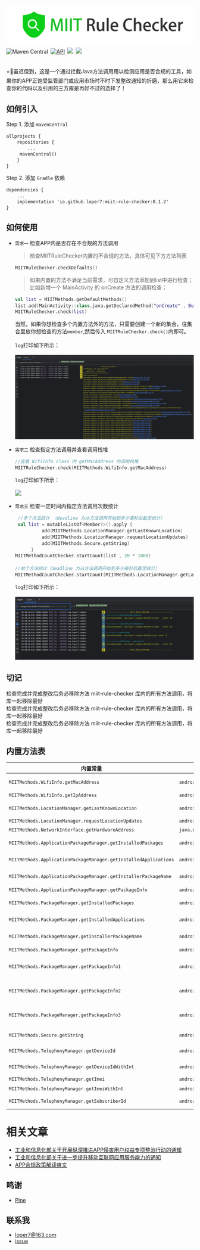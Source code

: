 ![](https://github.com/loper7/miit-rule-checker/blob/master/snapshot/logo.png)
<br/>
![Maven Central](https://img.shields.io/maven-central/v/io.github.loper7/miit-rule-checker)&ensp;[![API](https://img.shields.io/badge/API-21%2B-brightgreen.svg?style=flat)](https://android-arsenal.com/api?level=21)&ensp;[![](https://img.shields.io/badge/platform-android-green)](https://github.com/loperSeven)&ensp;[![](https://img.shields.io/badge/license-Apache2.0-blue)](http://www.apache.org/licenses/LICENSE-2.0.txt)
<br/>
<br/>
<br/>
⭐🎉虽迟但到，这是一个通过拦截Java方法调用用以检测应用是否合规的工具，如果你的APP正饱受监管部门或应用市场时不时下发整改通知的折磨，那么用它来检查你的代码以及引用的三方库是再好不过的选择了！
<br/>
## 如何引入
Step 1. 添加 `mavenCentral`
```
allprojects {
	repositories {
		...
	 mavenCentral()
	}
}
```
Step 2. 添加 `Gradle` 依赖
```
dependencies {
    ...
    implementation 'io.github.loper7:miit-rule-checker:0.1.2'
}
```
## 如何使用
- `需求一` 检查APP内是否存在不合规的方法调用
  > 检查MIITRuleChecker内置的不合规的方法，具体可见下方方法列表
  ```kotlin
  MIITRuleChecker.checkDefaults()
  ```
  > 如果内置的方法不满足当前需求，可自定义方法添加到list中进行检查；<br/>
  > 比如新增一个 MainActivity 的 onCreate 方法的调用检查；<br/>
  ```kotlin
  val list = MIITMethods.getDefaultMethods()
  list.add(MainActivity::class.java.getDeclaredMethod("onCreate" , Bundle::class.java))
  MIITRuleChecker.check(list)
  ```
  当然，如果你想检查多个内置方法外的方法，只需要创建一个新的集合，往集合里放你想检查的方法`member`,然后传入 `MIITRuleChecker.check()`内即可。
  <br/>
  <br/>
  `log`打印如下所示：
   <br/>
   <br/>
  ![](https://github.com/loper7/miit-rule-checker/blob/master/snapshot/method_androidid.png)
  
- `需求二` 检查指定方法调用并查看调用栈堆
    ```kotlin
    //查看 WifiInfo class 内 getMacAddress 的调用栈堆
   MIITRuleChecker.check(MIITMethods.WifiInfo.getMacAddress)
  ```
  `log`打印如下所示：
  <br/>
  <br/>
  ![](https://github.com/loper7/miit-rule-checker/blob/master/snapshot/method_macaddress.png)
- `需求三` 检查一定时间内指定方法调用次数统计
  ```kotlin
   //多个方法统计 （deadline 为从方法调用开始到多少毫秒后截至统计）
   val list = mutableListOf<Member?>().apply {
            add(MIITMethods.LocationManager.getLastKnownLocation)
            add(MIITMethods.LocationManager.requestLocationUpdates)
            add(MIITMethods.Secure.getString)
        }
  MIITMethodCountChecker.startCount(list , 20 * 1000)
  
  //单个方法统计（deadline 为从方法调用开始到多少毫秒后截至统计）
  MIITMethodCountChecker.startCount(MIITMethods.LocationManager.getLastKnownLocation , deadline = 20 * 1000)
  ```
  `log`打印如下所示：
  <br/>
  <br/>
  ![](https://github.com/loper7/miit-rule-checker/blob/master/snapshot/log_count.png)
## 切记
 检查完成并完成整改后务必移除方法 miit-rule-checker 库内的所有方法调用，将库一起移除最好<br/>
 检查完成并完成整改后务必移除方法 miit-rule-checker 库内的所有方法调用，将库一起移除最好<br/>
 检查完成并完成整改后务必移除方法 miit-rule-checker 库内的所有方法调用，将库一起移除最好
## 内置方法表
 内置常量 | 对应的系统方法 | 备注
 ------------ | ------------- | -------------
 `MIITMethods.WifiInfo.getMacAddress` | `android.net.wifi.WifiInfo.getMacAddress()` | 获取MAC地址
 `MIITMethods.WifiInfo.getIpAddress` | `android.net.wifi.WifiInfo.getIpAddress()` | 获取IP地址
 `MIITMethods.LocationManager.getLastKnownLocation` | `android.location.LocationManager.getLastKnownLocation(String)` | 获取上次定位的地址
 `MIITMethods.LocationManager.requestLocationUpdates` | `android.location.LocationManager.requestLocationUpdates(String,Long,Float,LocationListener)` | 
 `MIITMethods.NetworkInterface.getHardwareAddress` | `java.net.NetworkInterface.getHardwareAddress()` | 获取主机地址
 `MIITMethods.ApplicationPackageManager.getInstalledPackages` | `android.app.ApplicationPackageManager.getInstalledPackages(Int)` | 获取已安装的应用
 `MIITMethods.ApplicationPackageManager.getInstalledApplications` | `android.app.ApplicationPackageManager.getInstalledApplications(Int)` | 获取已安装的应用
 `MIITMethods.ApplicationPackageManager.getInstallerPackageName` | `android.app.ApplicationPackageManager.getInstallerPackageName(String)` | 获取应用安装来源
 `MIITMethods.ApplicationPackageManager.getPackageInfo` | `android.app.ApplicationPackageManager.getPackageInfo(String，Int)` | 获取应用信息
 `MIITMethods.PackageManager.getInstalledPackages` | `android.content.pm.PackageManager.getInstalledPackages(Int)` | 获取已安装的应用
 `MIITMethods.PackageManager.getInstalledApplications` | `android.content.pm.PackageManager.getInstalledApplications(Int)` | 获取已安装的应用
 `MIITMethods.PackageManager.getInstallerPackageName` | `android.content.pm.PackageManager.getInstallerPackageName(String)` | 获取应用安装来源
 `MIITMethods.PackageManager.getPackageInfo` | `android.content.pm.PackageManager.getPackageInfo(String，Int)` | 获取应用信息
 `MIITMethods.PackageManager.getPackageInfo1` | `android.content.pm.PackageManager.getPackageInfo(String，PackageInfoFlags)` | 获取应用信息（版本号大于33）
 `MIITMethods.PackageManager.getPackageInfo2` | `android.content.pm.PackageManager.getPackageInfo(VersionedPackage，Int)` | 获取应用信息（版本号大于26）
 `MIITMethods.PackageManager.getPackageInfo3` | `android.content.pm.PackageManager.getPackageInfo(VersionedPackage，PackageInfoFlags)` | 获取应用信息（版本号大于33）
 `MIITMethods.Secure.getString` | `android.provider.Settings.Secure.getString(ContentResolver，String)` | 获取androidId
 `MIITMethods.TelephonyManager.getDeviceId` | `android.telephony.TelephonyManager.getDeviceId()` | 获取 DeviceId
 `MIITMethods.TelephonyManager.getDeviceIdWithInt` | `android.telephony.TelephonyManager.getDeviceId(Int)` | 获取 DeviceId
 `MIITMethods.TelephonyManager.getImei` | `android.telephony.TelephonyManager.getImei()` | 获取 Imei
 `MIITMethods.TelephonyManager.getImeiWithInt` | `android.telephony.TelephonyManager.getImei(Int)` | 获取 Imei
 `MIITMethods.TelephonyManager.getSubscriberId` | `android.telephony.TelephonyManager.getSubscriberId()` | 获取 SubscriberId

# 相关文章
- [工业和信息化部关于开展纵深推进APP侵害用户权益专项整治行动的通知](https://www.gov.cn/zhengce/zhengceku/2020-08/02/content_5531975.htm)
- [工业和信息化部关于进一步提升移动互联网应用服务能力的通知](https://www.gov.cn/zhengce/zhengceku/2023-03/02/content_5744106.htm)
- [APP合规政策解读爽文](https://juejin.cn/post/7250507911201226812)

## 鸣谢
- [Pine](https://github.com/canyie/pine/blob/master/README_cn.md)

## 联系我
- loper7@163.com
- [issue](https://github.com/loper7/miit-rule-checker/issues)

